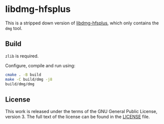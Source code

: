# libdmg-hfsplus

This is a stripped down version of [libdmg-hfsplus](https://github.com/planetbeing/libdmg-hfsplus), which only contains the `dmg` tool.

## Build

`zlib` is required.

Configure, compile and run using:
```bash
cmake . -B build
make -C build/dmg -j8
build/dmg/dmg
```

## License

This work is released under the terms of the GNU General Public License,
version 3. The full text of the license can be found in the [LICENSE](LICENSE) file.
